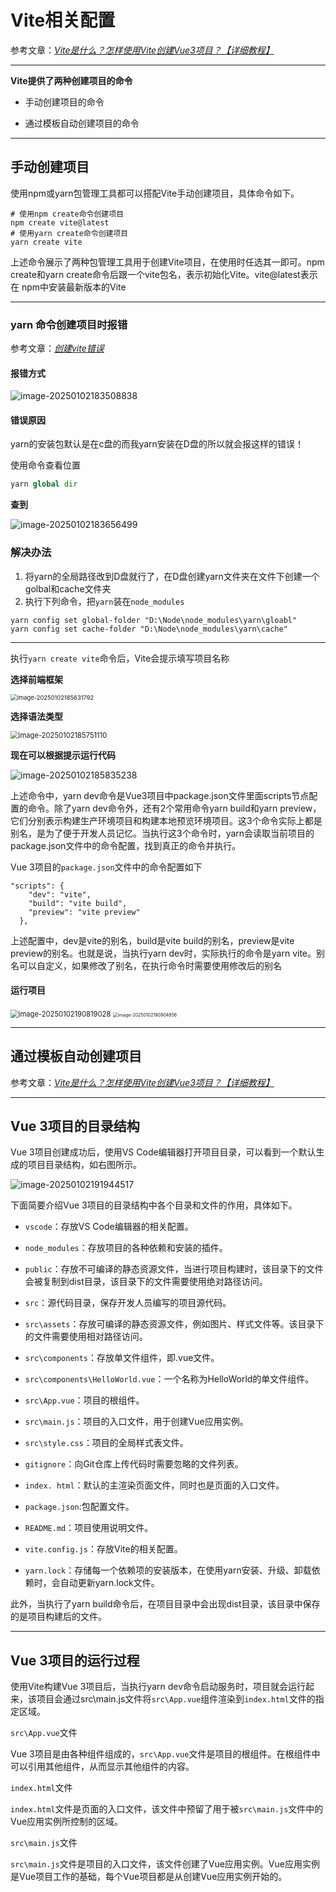 # Vite相关配置

参考文章：*[Vite是什么？怎样使用Vite创建Vue3项目？【详细教程】](https://blog.csdn.net/zy1992As/article/details/133610708)*

---

**Vite提供了两种创建项目的命令**

- 手动创建项目的命令

- 通过模板自动创建项目的命令

---

## 手动创建项目

使用npm或yarn包管理工具都可以搭配Vite手动创建项目，具体命令如下。

```shell
# 使用npm create命令创建项目
npm create vite@latest
# 使用yarn create命令创建项目
yarn create vite
```

上述命令展示了两种包管理工具用于创建Vite项目，在使用时任选其一即可。npm create和yarn create命令后跟一个vite包名，表示初始化Vite。vite@latest表示在 npm中安装最新版本的Vite

---

### yarn 命令创建项目时报错

参考文章：[*创建vite错误*](https://blog.csdn.net/weixin_43824526/article/details/121319955?ops_request_misc=&request_id=&biz_id=102&utm_term=yarn%E7%9A%84%E5%AE%89%E8%A3%85%E5%8C%85%E9%BB%98%E8%AE%A4%E6%98%AF%E5%9C%A8c%E7%9B%98%E7%9A%84%E8%80%8C%E6%88%91&utm_medium=distribute.pc_search_result.none-task-blog-2~all~sobaiduweb~default-1-121319955.142^v101^pc_search_result_base7&spm=1018.2226.3001.4187)

#### 报错方式

![image-20250102183508838](D:\Workspace\NoteBook\VueNote\Environment\assets\image-20250102183508838.png)

#### 错误原因

yarn的安装包默认是在c盘的而我yarn安装在D盘的所以就会报这样的错误！

使用命令查看位置

```python
yarn global dir
```

**查到**

![image-20250102183656499](.\assets\image-20250102183656499.png)

### 解决办法

1. 将yarn的全局路径改到D盘就行了，在D盘创建yarn文件夹在文件下创建一个golbal和cache文件夹
2. 执行下列命令，把`yarn`装在`node_modules`

```
yarn config set global-folder "D:\Node\node_modules\yarn\gloabl"
yarn config set cache-folder "D:\Node\node_modules\yarn\cache"
```

---

执行`yarn create vite`命令后，Vite会提示填写项目名称

**选择前端框架**

<img src=".\assets\image-20250102185631792.png" alt="image-20250102185631792" style="zoom:67%;" />

**选择语法类型**

<img src=".\assets\image-20250102185751110.png" alt="image-20250102185751110" style="zoom: 80%;" />

**现在可以根据提示运行代码**

![image-20250102185835238](.\assets\image-20250102185835238.png)

上述命令中，yarn dev命令是Vue3项目中package.json文件里面scripts节点配置的命令。除了yarn dev命令外，还有2个常用命令yarn build和yarn preview，它们分别表示构建生产环境项目和构建本地预览环境项目。这3个命令实际上都是别名，是为了便于开发人员记忆。当执行这3个命令时，yarn会读取当前项目的package.json文件中的命令配置，找到真正的命令并执行。

Vue 3项目的`package.json`文件中的命令配置如下

```
"scripts": {
    "dev": "vite",
    "build": "vite build",
    "preview": "vite preview"
  },
```

上述配置中，dev是vite的别名，build是vite build的别名，preview是vite preview的别名。也就是说，当执行yarn dev时，实际执行的命令是yarn vite。别名可以自定义，如果修改了别名，在执行命令时需要使用修改后的别名

#### 运行项目

<img src=".\assets\image-20250102190819028.png" alt="image-20250102190819028" style="zoom: 80%;" />

<img src=".\assets\image-20250102190904856.png" alt="image-20250102190904856" style="zoom: 50%;" />

---

## 通过模板自动创建项目

参考文章：*[Vite是什么？怎样使用Vite创建Vue3项目？【详细教程】](https://blog.csdn.net/zy1992As/article/details/133610708)*

---

## Vue 3项目的目录结构

Vue 3项目创建成功后，使用VS Code编辑器打开项目目录，可以看到一个默认生成的项目目录结构，如右图所示。

![image-20250102191944517](.\assets\image-20250102191944517.png)

下面简要介绍Vue 3项目的目录结构中各个目录和文件的作用，具体如下。

- `vscode`：存放VS Code编辑器的相关配置。

- `node_modules`：存放项目的各种依赖和安装的插件。

- `public`：存放不可编译的静态资源文件，当进行项目构建时，该目录下的文件会被复制到dist目录，该目录下的文件需要使用绝对路径访问。

- `src`：源代码目录，保存开发人员编写的项目源代码。

- `src\assets`：存放可编译的静态资源文件，例如图片、样式文件等。该目录下的文件需要使用相对路径访问。

-  `src\components`：存放单文件组件，即.vue文件。

-  `src\components\HelloWorld.vue`：一个名称为HelloWorld的单文件组件。

-  `src\App.vue`：项目的根组件。

-  `src\main.js`：项目的入口文件，用于创建Vue应用实例。

-  `src\style.css`：项目的全局样式表文件。

-  `gitignore`：向Git仓库上传代码时需要忽略的文件列表。

-  `index. html`：默认的主渲染页面文件，同时也是页面的入口文件。

-  `package.json`:包配置文件。

-  `README.md`：项目使用说明文件。

-  `vite.config.js`：存放Vite的相关配置。

-  `yarn.lock`：存储每一个依赖项的安装版本，在使用yarn安装、升级、卸载依赖时，会自动更新yarn.lock文件。

此外，当执行了yarn build命令后，在项目目录中会出现dist目录，该目录中保存的是项目构建后的文件。

---

## Vue 3项目的运行过程

使用Vite构建Vue 3项目后，当执行yarn dev命令启动服务时，项目就会运行起来，该项目会通过src\main.js文件将`src\App.vue`组件渲染到`index.html`文件的指定区域。

`src\App.vue`文件

Vue 3项目是由各种组件组成的，`src\App.vue`文件是项目的根组件。在根组件中可以引用其他组件，从而显示其他组件的内容。

`index.html`文件

`index.html`文件是页面的入口文件，该文件中预留了用于被`src\main.js`文件中的Vue应用实例所控制的区域。

`src\main.js`文件

`src\main.js`文件是项目的入口文件，该文件创建了Vue应用实例。Vue应用实例是Vue项目工作的基础，每个Vue项目都是从创建Vue应用实例开始的。
